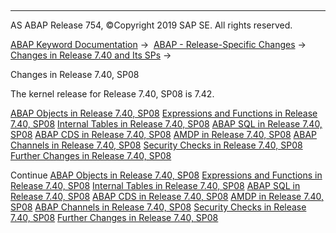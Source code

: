   

* * *

AS ABAP Release 754, ©Copyright 2019 SAP SE. All rights reserved.

[ABAP Keyword Documentation](https://help.sap.com/doc/abapdocu_754_index_htm/7.54/en-US/abenabap.htm) →  [ABAP - Release-Specific Changes](https://help.sap.com/doc/abapdocu_754_index_htm/7.54/en-US/abennews.htm) →  [Changes in Release 7.40 and Its SPs](https://help.sap.com/doc/abapdocu_754_index_htm/7.54/en-US/abennews-740.htm) → 

Changes in Release 7.40, SP08

The kernel release for Release 7.40, SP08 is 7.42.

[ABAP Objects in Release 7.40, SP08](https://help.sap.com/doc/abapdocu_754_index_htm/7.54/en-US/abennews-740_sp08-abap_objects.htm)
[Expressions and Functions in Release 7.40, SP08](https://help.sap.com/doc/abapdocu_754_index_htm/7.54/en-US/abennews-740_sp08-expressions.htm)
[Internal Tables in Release 7.40, SP08](https://help.sap.com/doc/abapdocu_754_index_htm/7.54/en-US/abennews-740_sp08-amdp.htm)
[ABAP SQL in Release 7.40, SP08](https://help.sap.com/doc/abapdocu_754_index_htm/7.54/en-US/abennews-740_sp08-open_sql.htm)
[ABAP CDS in Release 7.40, SP08](https://help.sap.com/doc/abapdocu_754_index_htm/7.54/en-US/abennews-740_sp08-abap_cds.htm)
[AMDP in Release 7.40, SP08](https://help.sap.com/doc/abapdocu_754_index_htm/7.54/en-US/abennews-740_sp08-amdp.htm)
[ABAP Channels in Release 7.40, SP08](https://help.sap.com/doc/abapdocu_754_index_htm/7.54/en-US/abennews-740_sp08-abap_channels.htm)
[Security Checks in Release 7.40, SP08](https://help.sap.com/doc/abapdocu_754_index_htm/7.54/en-US/abennews-740_sp08-slin_sec.htm)
[Further Changes in Release 7.40, SP08](https://help.sap.com/doc/abapdocu_754_index_htm/7.54/en-US/abennews-740_sp08-others.htm)

Continue
[ABAP Objects in Release 7.40, SP08](https://help.sap.com/doc/abapdocu_754_index_htm/7.54/en-US/abennews-740_sp08-abap_objects.htm)
[Expressions and Functions in Release 7.40, SP08](https://help.sap.com/doc/abapdocu_754_index_htm/7.54/en-US/abennews-740_sp08-expressions.htm)
[Internal Tables in Release 7.40, SP08](https://help.sap.com/doc/abapdocu_754_index_htm/7.54/en-US/abennews-740_sp08-itab.htm)
[ABAP SQL in Release 7.40, SP08](https://help.sap.com/doc/abapdocu_754_index_htm/7.54/en-US/abennews-740_sp08-open_sql.htm)
[ABAP CDS in Release 7.40, SP08](https://help.sap.com/doc/abapdocu_754_index_htm/7.54/en-US/abennews-740_sp08-abap_cds.htm)
[AMDP in Release 7.40, SP08](https://help.sap.com/doc/abapdocu_754_index_htm/7.54/en-US/abennews-740_sp08-amdp.htm)
[ABAP Channels in Release 7.40, SP08](https://help.sap.com/doc/abapdocu_754_index_htm/7.54/en-US/abennews-740_sp08-abap_channels.htm)
[Security Checks in Release 7.40, SP08](https://help.sap.com/doc/abapdocu_754_index_htm/7.54/en-US/abennews-740_sp08-slin_sec.htm)
[Further Changes in Release 7.40, SP08](https://help.sap.com/doc/abapdocu_754_index_htm/7.54/en-US/abennews-740_sp08-others.htm)